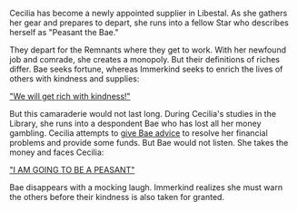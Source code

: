 <!-- title: Enemy -->

Cecilia has become a newly appointed supplier in Libestal. As she gathers her gear and prepares to depart, she runs into a fellow Star who describes herself as "Peasant the Bae."

They depart for the Remnants where they get to work. With her newfound job and comrade, she creates a monopoly. But their definitions of riches differ. Bae seeks fortune, whereas Immerkind seeks to enrich the lives of others with kindness and supplies:

["We will get rich with kindness!"](#embed:https://www.youtube.com/live/cyLsX20esBE?si=98NttHZqZvCyfV3K&t=5215)

But this camaraderie would not last long. During Cecilia's studies in the Library, she runs into a despondent Bae who has lost all her money gambling. Cecilia attempts to [give Bae advice](https://www.youtube.com/live/cyLsX20esBE?si=KpxqsgufX3tkxSra&t=8052) to resolve her financial problems and provide some funds. But Bae would not listen. She takes the money and faces Cecilia:

["I AM GOING TO BE A PEASANT"](#embed:https://www.youtube.com/live/cyLsX20esBE?t=8105s)

Bae disappears with a mocking laugh. Immerkind realizes she must warn the others before their kindness is also taken for granted.